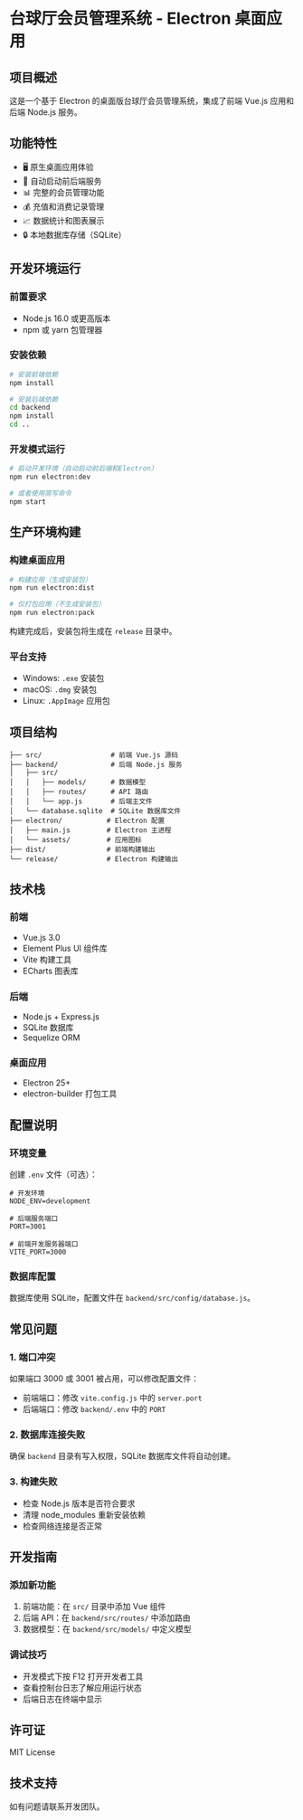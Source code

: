 # 台球厅会员管理系统 - Electron 桌面应用

## 项目概述

这是一个基于 Electron 的桌面版台球厅会员管理系统，集成了前端 Vue.js 应用和后端 Node.js 服务。

## 功能特性

- 🖥️ 原生桌面应用体验
- 🔄 自动启动前后端服务
- 📊 完整的会员管理功能
- 💰 充值和消费记录管理
- 📈 数据统计和图表展示
- 🔒 本地数据库存储（SQLite）

## 开发环境运行

### 前置要求

- Node.js 16.0 或更高版本
- npm 或 yarn 包管理器

### 安装依赖

```bash
# 安装前端依赖
npm install

# 安装后端依赖
cd backend
npm install
cd ..
```

### 开发模式运行

```bash
# 启动开发环境（自动启动前后端和Electron）
npm run electron:dev

# 或者使用简写命令
npm start
```

## 生产环境构建

### 构建桌面应用

```bash
# 构建应用（生成安装包）
npm run electron:dist

# 仅打包应用（不生成安装包）
npm run electron:pack
```

构建完成后，安装包将生成在 `release` 目录中。

### 平台支持

- Windows: `.exe` 安装包
- macOS: `.dmg` 安装包
- Linux: `.AppImage` 应用包

## 项目结构

```
├── src/                 # 前端 Vue.js 源码
├── backend/             # 后端 Node.js 服务
│   ├── src/
│   │   ├── models/      # 数据模型
│   │   ├── routes/      # API 路由
│   │   └── app.js       # 后端主文件
│   └── database.sqlite  # SQLite 数据库文件
├── electron/           # Electron 配置
│   ├── main.js         # Electron 主进程
│   └── assets/         # 应用图标
├── dist/               # 前端构建输出
└── release/            # Electron 构建输出
```

## 技术栈

### 前端
- Vue.js 3.0
- Element Plus UI 组件库
- Vite 构建工具
- ECharts 图表库

### 后端
- Node.js + Express.js
- SQLite 数据库
- Sequelize ORM

### 桌面应用
- Electron 25+
- electron-builder 打包工具

## 配置说明

### 环境变量

创建 `.env` 文件（可选）：

```env
# 开发环境
NODE_ENV=development

# 后端服务端口
PORT=3001

# 前端开发服务器端口
VITE_PORT=3000
```

### 数据库配置

数据库使用 SQLite，配置文件在 `backend/src/config/database.js`。

## 常见问题

### 1. 端口冲突

如果端口 3000 或 3001 被占用，可以修改配置文件：
- 前端端口：修改 `vite.config.js` 中的 `server.port`
- 后端端口：修改 `backend/.env` 中的 `PORT`

### 2. 数据库连接失败

确保 `backend` 目录有写入权限，SQLite 数据库文件将自动创建。

### 3. 构建失败

- 检查 Node.js 版本是否符合要求
- 清理 node_modules 重新安装依赖
- 检查网络连接是否正常

## 开发指南

### 添加新功能

1. 前端功能：在 `src/` 目录中添加 Vue 组件
2. 后端 API：在 `backend/src/routes/` 中添加路由
3. 数据模型：在 `backend/src/models/` 中定义模型

### 调试技巧

- 开发模式下按 F12 打开开发者工具
- 查看控制台日志了解应用运行状态
- 后端日志在终端中显示

## 许可证

MIT License

## 技术支持

如有问题请联系开发团队。